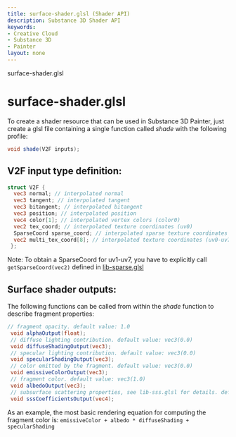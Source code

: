 ```yaml
---
title: surface-shader.glsl (Shader API)
description: Substance 3D Shader API
keywords:
- Creative Cloud
- Substance 3D
- Painter
layout: none
---
```





surface-shader.glsl








[ ](#section-0)












[ ](#section-1)

surface-shader.glsl
===================


To create a shader resource that can be used in Substance 3D Painter, just create a glsl file containing a single
 function called *shade* with the following profile:





```glsl
void shade(V2F inputs);
```







[ ](#section-2)

V2F input type definition:
--------------------------





```glsl
struct V2F {
  vec3 normal; // interpolated normal
  vec3 tangent; // interpolated tangent
  vec3 bitangent; // interpolated bitangent
  vec3 position; // interpolated position
  vec4 color[1]; // interpolated vertex colors (color0)
  vec2 tex_coord; // interpolated texture coordinates (uv0)
  SparseCoord sparse_coord; // interpolated sparse texture coordinates used by textureSparse() sampling function
  vec2 multi_tex_coord[8]; // interpolated texture coordinates (uv0-uv7)
 };
```







[ ](#section-3)

Note: To obtain a SparseCoord for uv1-uv7, you have to explicitly call `getSparseCoord(vec2)` defined in [lib-sparse.glsl](/api/libraries/lib-sparse.html)


Surface shader outputs:
-----------------------


The following functions can be called from within the *shade* function to describe fragment properties:





```glsl
// fragment opacity. default value: 1.0
 void alphaOutput(float);
 // diffuse lighting contribution. default value: vec3(0.0)
 void diffuseShadingOutput(vec3);
 // specular lighting contribution. default value: vec3(0.0)
 void specularShadingOutput(vec3);
 // color emitted by the fragment. default value: vec3(0.0)
 void emissiveColorOutput(vec3);
 // fragment color. default value: vec3(1.0)
 void albedoOutput(vec3);
 // subsurface scattering properties, see lib-sss.glsl for details. default value: vec4(0.0)
 void sssCoefficientsOutput(vec4);
```







[ ](#section-4)

As an example, the most basic rendering equation for computing the fragment color is: `emissiveColor + albedo * diffuseShading + specularShading`










